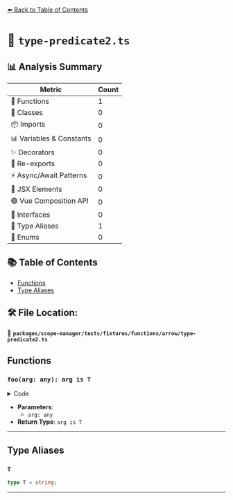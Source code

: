 [⬅️ Back to Table of Contents](../../../../../../index.md)

# 📄 `type-predicate2.ts`

## 📊 Analysis Summary

| Metric | Count |
|--------|-------|
| 🔧 Functions | 1 |
| 🧱 Classes | 0 |
| 📦 Imports | 0 |
| 📊 Variables & Constants | 0 |
| ✨ Decorators | 0 |
| 🔄 Re-exports | 0 |
| ⚡ Async/Await Patterns | 0 |
| 💠 JSX Elements | 0 |
| 🟢 Vue Composition API | 0 |
| 📐 Interfaces | 0 |
| 📑 Type Aliases | 1 |
| 🎯 Enums | 0 |

## 📚 Table of Contents

- [Functions](#functions)
- [Type Aliases](#type-aliases)

## 🛠️ File Location:
📂 **`packages/scope-manager/tests/fixtures/functions/arrow/type-predicate2.ts`**

## Functions

### `foo(arg: any): arg is T`

<details><summary>Code</summary>

```ts
(arg: any): arg is T => {
  return typeof arg === 'string';
}
```
</details>

- **Parameters**:
  - `arg: any`
- **Return Type**: `arg is T`

---

## Type Aliases

### `T`

```ts
type T = string;
```


---